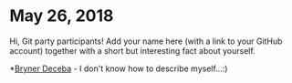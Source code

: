 # May 26, 2018

Hi, Git party participants! Add your name here (with a link to your GitHub account) together with a short but interesting fact about yourself.

*[Bryner Deceba](https://github.com/blueEagle101) - I don't know how to describe myself...:)